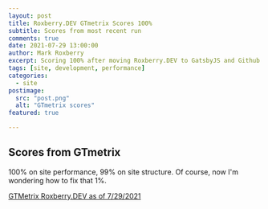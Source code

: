 ```yaml
---
layout: post
title: Roxberry.DEV GTmetrix Scores 100%
subtitle: Scores from most recent run
comments: true
date: 2021-07-29 13:00:00
author: Mark Roxberry
excerpt: Scoring 100% after moving Roxberry.DEV to GatsbyJS and Github pages.
tags: [site, development, performance]
categories:
  - site
postimage:
  src: "post.png"
  alt: "GTmetrix scores"
featured: true

---
```

## Scores from GTmetrix
100% on site performance, 99% on site structure.  Of course, now I'm wondering how to fix that 1%.

[GTMetrix Roxberry.DEV as of 7/29/2021](https://gtmetrix.com/reports/roxberry.dev/0oeunpFP/)          
